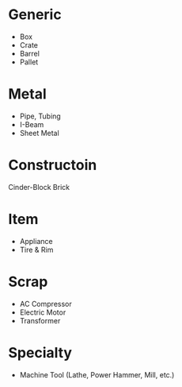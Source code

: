 # Generic
- Box
- Crate
- Barrel
- Pallet

# Metal
- Pipe, Tubing
- I-Beam
- Sheet Metal

# Constructoin
Cinder-Block
Brick

# Item
- Appliance
- Tire & Rim

# Scrap
- AC Compressor
- Electric Motor
- Transformer

# Specialty
- Machine Tool (Lathe, Power Hammer, Mill, etc.)

